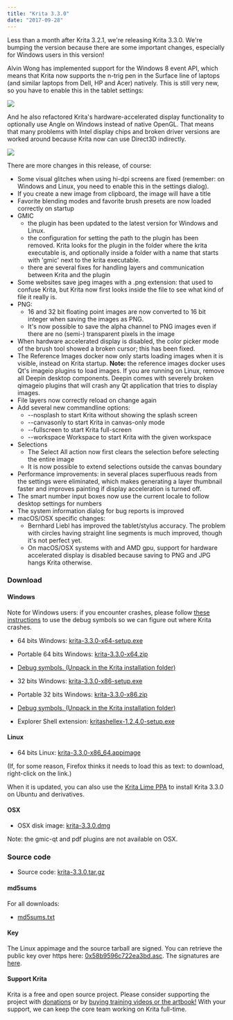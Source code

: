 ```yaml
---
title: "Krita 3.3.0"
date: "2017-09-28"
---
```


Less than a month after Krita 3.2.1, we're releasing Krita 3.3.0. We're bumping the version because there are some important changes, especially for Windows users in this version!

Alvin Wong has implemented support for the Windows 8 event API, which means that Krita now supports the n-trig pen in the Surface line of laptops (and similar laptops from Dell, HP and Acer) natively. This is still very new, so you have to enable this in the tablet settings:

[![](/images/posts/2017/wintab-1024x840.png)](/images/posts/2017/wintab.png)

And he also refactored Krita's hardware-accelerated display functionality to optionally use Angle on Windows instead of native OpenGL. That means that many problems with Intel display chips and broken driver versions are worked around because Krita now can use Direct3D indirectly.

[![](/images/posts/2017/display-1024x840.png)](/images/posts/2017/display.png)

There are more changes in this release, of course:

- Some visual glitches when using hi-dpi screens are fixed (remember: on Windows and Linux, you need to enable this in the settings dialog).
- If you create a new image from clipboard, the image will have a title
- Favorite blending modes and favorite brush presets are now loaded correctly on startup
- GMIC
    - the plugin has been updated to the latest version for Windows and Linux.
    - the configuration for setting the path to the plugin has been removed. Krita looks for the plugin in the folder where the krita executable is, and optionally inside a folder with a name that starts with 'gmic' next to the krita executable.
    - there are several fixes for handling layers and communication between Krita and the plugin
- Some websites save jpeg images with a .png extension: that used to confuse Krita, but Krita now first looks inside the file to see what kind of file it really is.
- PNG:
    - 16 and 32 bit floating point images are now converted to 16 bit integer when saving the images as PNG.
    - It's now possible to save the alpha channel to PNG images even if there are no (semi-) transparent pixels in the image
- When hardware accelerated display is disabled, the color picker mode of the brush tool showed a broken cursor; this has been fixed.
- The Reference Images docker now only starts loading images when it is visible, instead on Krita startup. **Note:** the reference images docker uses Qt's imageio plugins to load images. If you are running on Linux, remove all Deepin desktop components. Deepin comes with severely broken qimageio plugins that will crash any Qt application that tries to display images.
- File layers now correctly reload on change again
- Add several new commandline options:
    - \--nosplash to start Krita without showing the splash screen
    - \--canvasonly to start Krita in canvas-only mode
    - \--fullscreen to start Krita full-screen
    - \--workspace Workspace to start Krita with the given workspace
- Selections
    - The Select All action now first clears the selection before selecting the entire image
    - It is now possible to extend selections outside the canvas boundary
- Performance improvements: in several places superfluous reads from the settings were eliminated, which makes generating a layer thumbnail faster and improves painting if display acceleration is turned off.
- The smart number input boxes now use the current locale to follow desktop settings for numbers
- The system information dialog for bug reports is improved
- macOS/OSX specific changes:
    - Bernhard Liebl has improved the tablet/stylus accuracy. The problem with circles having straight line segments is much improved, though it's not perfect yet.
    - On macOS/OSX systems with and AMD gpu, support for hardware accelerated display is disabled because saving to PNG and JPG hangs Krita otherwise.

### Download

#### Windows

Note for Windows users: if you encounter crashes, please follow [these instructions](https://docs.krita.org/Dr._Mingw_debugger) to use the debug symbols so we can figure out where Krita crashes.

- 64 bits Windows: [krita-3.3.0-x64-setup.exe](https://download.kde.org/stable/krita/3.3.0/krita-3.3.0-x64-setup.exe)
- Portable 64 bits Windows: [krita-3.3.0-x64.zip](https://download.kde.org/stable/krita/3.3.0/krita-3.3.0-x64.zip)
- [Debug symbols. (Unpack in the Krita installation folder)](https://download.kde.org/stable/krita/3.3.0/krita-3.3.0-x64-dbg.zip)

- 32 bits Windows: [krita-3.3.0-x86-setup.exe](https://download.kde.org/stable/krita/3.3.0/krita-3.3.0-x86-setup.exe)
- Portable 32 bits Windows: [krita-3.3.0-x86.zip](https://download.kde.org/stable/krita/3.3.0/krita-3.3.0-x86.zip)
- [Debug symbols. (Unpack in the Krita installation folder)](https://download.kde.org/stable/krita/3.3.0/krita-3.3.0-x86-dbg.zip)

- Explorer Shell extension: [kritashellex-1.2.4.0-setup.exe](https://download.kde.org/stable/krita/KritaShellExtension-v1.2.4-setup.exe)

#### Linux

- 64 bits Linux: [krita-3.3.0-x86\_64.appimage](https://download.kde.org/stable/krita/3.3.0/krita-3.3.0-x86_64.appimage)

(If, for some reason, Firefox thinks it needs to load this as text: to download, right-click on the link.)

When it is updated, you can also use the [Krita Lime PPA](https://launchpad.net/%7Ekritalime/+archive/ubuntu/ppa) to install Krita 3.3.0 on Ubuntu and derivatives.

#### OSX

- OSX disk image: [krita-3.3.0.dmg](https://download.kde.org/stable/krita/3.3.0/krita-3.3.0.dmg)

Note: the gmic-qt and pdf plugins are not available on OSX.

### Source code

- Source code: [krita-3.3.0.tar.gz](https://download.kde.org/stable/krita/3.3.0/krita-3.3.0.tar.gz)

#### md5sums

For all downloads:

- [md5sums.txt](https://download.kde.org/stable/krita/3.3.0/md5sums.txt)

#### Key

The Linux appimage and the source tarball are signed. You can retrieve the public key over https here: [0x58b9596c722ea3bd.asc](https://share.kde.org/index.php/s/fJ99V5mZvuyD0z8). The signatures are [here](http://download.kde.org/stable/krita/3.3.0/).

#### Support Krita

Krita is a free and open source project. Please consider supporting the project with [donations](/support-us/donations/) or by [buying training videos or the artbook!](/support-us/shop) With your support, we can keep the core team working on Krita full-time.
